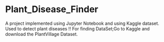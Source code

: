 # Plant_Disease_Finder
A project implemented using Jupyter Notebook and using Kaggle dataset.  Used to detect plant diseases !!
For finding DataSet;Go to Kaggle and download the PlantVillage Dataset.
